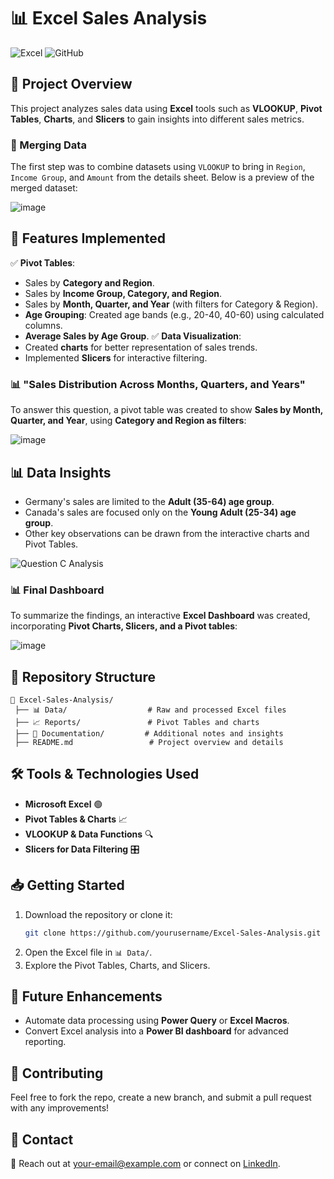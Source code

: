# 📊 Excel Sales Analysis

![Excel](https://img.shields.io/badge/Microsoft_Excel-217346?style=for-the-badge&logo=microsoft-excel&logoColor=white)
![GitHub](https://img.shields.io/badge/GitHub-100000?style=for-the-badge&logo=github&logoColor=white)

## 📝 Project Overview
This project analyzes sales data using **Excel** tools such as **VLOOKUP**, **Pivot Tables**, **Charts**, and **Slicers** to gain insights into different sales metrics.

### 🔹 Merging Data
The first step was to combine datasets using `VLOOKUP` to bring in `Region`, `Income Group`, and `Amount` from the details sheet. Below is a preview of the merged dataset:

![image](https://github.com/user-attachments/assets/954e3198-ec5b-4e73-b617-9b61edcb0057)


## 🚀 Features Implemented
✅ **Pivot Tables**:
- Sales by **Category and Region**.
- Sales by **Income Group, Category, and Region**.
- Sales by **Month, Quarter, and Year** (with filters for Category & Region).
- **Age Grouping**: Created age bands (e.g., 20-40, 40-60) using calculated columns.
- **Average Sales by Age Group**.
✅ **Data Visualization**:
- Created **charts** for better representation of sales trends.
- Implemented **Slicers** for interactive filtering.

### 📊 "Sales Distribution Across Months, Quarters, and Years"
To answer this question, a pivot table was created to show **Sales by Month, Quarter, and Year**, using **Category and Region as filters**:

![image](https://github.com/user-attachments/assets/1a446999-1288-4653-9679-96a439d5a570)


## 📊 Data Insights
- Germany's sales are limited to the **Adult (35-64) age group**.
- Canada's sales are focused only on the **Young Adult (25-34) age group**.
- Other key observations can be drawn from the interactive charts and Pivot Tables.


![Question C Analysis](path/to/question_C.png)

### 📊 Final Dashboard
To summarize the findings, an interactive **Excel Dashboard** was created, incorporating **Pivot Charts, Slicers, and a Pivot tables**:

![image](https://github.com/user-attachments/assets/9dd3b6a9-8464-40f6-bff7-c1455d57586a)


## 📂 Repository Structure
```
📁 Excel-Sales-Analysis/
 ├── 📊 Data/                  # Raw and processed Excel files
 ├── 📈 Reports/               # Pivot Tables and charts
 ├── 📜 Documentation/         # Additional notes and insights
 ├── README.md                 # Project overview and details
```

## 🛠️ Tools & Technologies Used
- **Microsoft Excel** 🟢
- **Pivot Tables & Charts** 📈
- **VLOOKUP & Data Functions** 🔍
- **Slicers for Data Filtering** 🎛️

## 📥 Getting Started
1. Download the repository or clone it:
   ```sh
   git clone https://github.com/yourusername/Excel-Sales-Analysis.git
   ```
2. Open the Excel file in `📊 Data/`.
3. Explore the Pivot Tables, Charts, and Slicers.

## 📌 Future Enhancements
- Automate data processing using **Power Query** or **Excel Macros**.
- Convert Excel analysis into a **Power BI dashboard** for advanced reporting.

## 🤝 Contributing
Feel free to fork the repo, create a new branch, and submit a pull request with any improvements!

## 📧 Contact
📩 Reach out at [your-email@example.com](mailto:your-email@example.com) or connect on [LinkedIn](https://linkedin.com/in/yourprofile).

